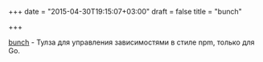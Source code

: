 +++
date = "2015-04-30T19:15:07+03:00"
draft = false
title = "bunch"

+++

<p><a href="https://github.com/dkulchenko/bunch">bunch</a>&nbsp;- Тулза для управления зависимостями в стиле npm, только для Go.</p>

